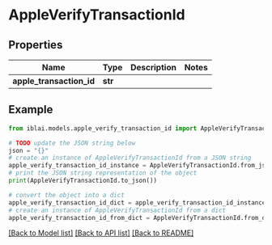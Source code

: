# AppleVerifyTransactionId


## Properties

Name | Type | Description | Notes
------------ | ------------- | ------------- | -------------
**apple_transaction_id** | **str** |  | 

## Example

```python
from iblai.models.apple_verify_transaction_id import AppleVerifyTransactionId

# TODO update the JSON string below
json = "{}"
# create an instance of AppleVerifyTransactionId from a JSON string
apple_verify_transaction_id_instance = AppleVerifyTransactionId.from_json(json)
# print the JSON string representation of the object
print(AppleVerifyTransactionId.to_json())

# convert the object into a dict
apple_verify_transaction_id_dict = apple_verify_transaction_id_instance.to_dict()
# create an instance of AppleVerifyTransactionId from a dict
apple_verify_transaction_id_from_dict = AppleVerifyTransactionId.from_dict(apple_verify_transaction_id_dict)
```
[[Back to Model list]](../README.md#documentation-for-models) [[Back to API list]](../README.md#documentation-for-api-endpoints) [[Back to README]](../README.md)



